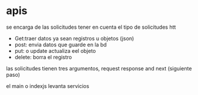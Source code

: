 # apis
se encarga de las solicitudes
tener en cuenta el tipo de solicitudes htt
- Get:traer datos ya sean registros u objetos (json)
- post: envia datos que guarde en la bd
- put: o update actualiza eel objeto
- delete: borra el registro

las solicitudes tienen tres argumentos, request response and next (siguiente paso)

el main o indexjs levanta servicios